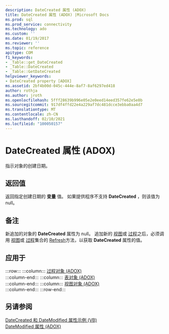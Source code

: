```yaml
---
description: DateCreated 属性 (ADOX)
title: DateCreated 属性 (ADOX) |Microsoft Docs
ms.prod: sql
ms.prod_service: connectivity
ms.technology: ado
ms.custom: ''
ms.date: 01/19/2017
ms.reviewer: ''
ms.topic: reference
apitype: COM
f1_keywords:
- _Table::get_DateCreated
- _Table::DateCreated
- _Table::GetDateCreated
helpviewer_keywords:
- DateCreated property [ADOX]
ms.assetid: 2bf4b00d-045c-444e-8af7-8af6297ed418
author: rothja
ms.author: jroth
ms.openlocfilehash: 5fff28639b996e05e2e0eed14eed357fe62e5e0b
ms.sourcegitcommit: 917df4ffd22e4a229af7dc481dcce3ebba0aa4d7
ms.translationtype: MT
ms.contentlocale: zh-CN
ms.lasthandoff: 02/10/2021
ms.locfileid: "100050157"
---
```

# <a name="datecreated-property-adox"></a>DateCreated 属性 (ADOX)
指示对象的创建日期。  
  
## <a name="return-values"></a>返回值  
 返回指定创建日期的 **变量** 值。 如果提供程序不支持 **DateCreated** ，则该值为 null。  
  
## <a name="remarks"></a>备注  
 新追加的对象的 **DateCreated** 属性为 null。 追加新的 [视图](./view-object-adox.md)或 [过程](./procedure-object-adox.md)之后，必须调用 [视图](./views-collection-adox.md)或 [过程](./procedures-collection-adox.md)集合的 [Refresh](../ado-api/refresh-method-ado.md)方法，以获取 **DateCreated** 属性的值。  
  
## <a name="applies-to"></a>应用于  

:::row:::
    :::column:::
        [过程对象 (ADOX)](./procedure-object-adox.md)  
    :::column-end:::
    :::column:::
        [表对象 (ADOX)](./table-object-adox.md)  
    :::column-end:::
    :::column:::
        [视图对象 (ADOX)](./view-object-adox.md)  
    :::column-end:::
:::row-end:::

## <a name="see-also"></a>另请参阅  
 [DateCreated 和 DateModified 属性示例 (VB) ](./datecreated-and-datemodified-properties-example-vb.md)   
 [DateModified 属性 (ADOX)](./datemodified-property-adox.md)